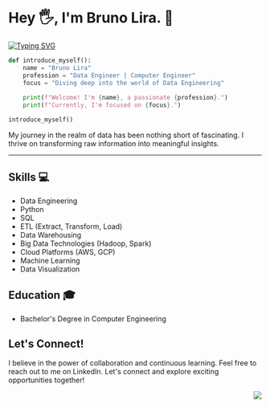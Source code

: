 # Hey 🖐, I'm Bruno Lira. :rocket: 
<p align="left">
  <a href="https://git.io/typing-svg">
    <img src="https://readme-typing-svg.demolab.com?font=Consolas&pause=1000&color=0074D9&width=500&height=45&lines=I+love+to+discover+what+stories+the+data+tells.;Learn+from+them+to+evolve." alt="Typing SVG" />
  </a>
</p>


```python
def introduce_myself():
    name = "Bruno Lira"
    profession = "Data Engineer | Computer Engineer"
    focus = "Diving deep into the world of Data Engineering"
    
    print(f"Welcome! I'm {name}, a passionate {profession}.")
    print(f"Currently, I'm focused on {focus}.")

introduce_myself()
```

My journey in the realm of data has been nothing short of fascinating. I thrive on transforming raw information into meaningful insights.

___


## Skills :computer:

- Data Engineering
- Python
- SQL
- ETL (Extract, Transform, Load)
- Data Warehousing
- Big Data Technologies (Hadoop, Spark)
- Cloud Platforms (AWS, GCP)
- Machine Learning
- Data Visualization

## Education :mortar_board:

- Bachelor's Degree in Computer Engineering

## Let's Connect!

I believe in the power of collaboration and continuous learning. Feel free to reach out to me on LinkedIn. Let's connect and explore exciting opportunities together!
<p align="right">
  <a href="https://www.linkedin.com/in/brunoponteslira/" target="_blank">
    <img src="https://img.shields.io/badge/-LinkedIn-%230077B5?style=for-the-badge&logo=linkedin&logoColor=white" target="_blank">
  </a> 
</p>


<!---
BrunoPontesLira/BrunoPontesLira is a ✨ special ✨ repository because its `README.md` (this file) appears on your GitHub profile.
You can click the Preview link to take a look at your changes.
--->
